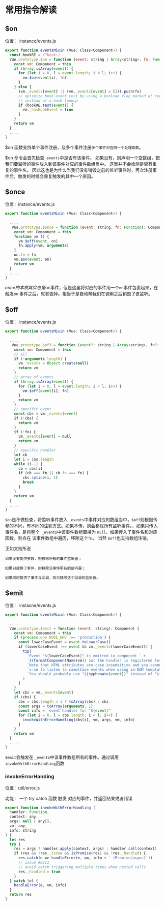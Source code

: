 # 常用指令解读

## $on

位置： instance/events.js

```javascript
export function eventsMixin (Vue: Class<Component>) {
  const hookRE = /^hook:/
  Vue.prototype.$on = function (event: string | Array<string>, fn: Function): Component {
    const vm: Component = this
    if (Array.isArray(event)) {
      for (let i = 0, l = event.length; i < l; i++) {
        vm.$on(event[i], fn)
      }
    } else {
      (vm._events[event] || (vm._events[event] = [])).push(fn)
      // optimize hook:event cost by using a boolean flag marked at registration
      // instead of a hash lookup
      if (hookRE.test(event)) {
        vm._hasHookEvent = true
      }
    }
    return vm
  }
  ....
}
```

$on 函数支持单个事件注册，及多个事件注册`多个事件对应同一个处理函数`。

$on 命令会首先检查`_events`中是否有该事件， 如果没有，则声明一个空数组，把我们要监听的事件放入到该事件对应的事件数组当中。 这里并不会检测是否有重复的事件名。 因此这也是为什么当我们没有销毁之前的监听事件时，再次注册事件后，触发的时候会重复触发的其中一个原因。

## $once

位置：instance/events.js

```javascript
export function eventsMixin (Vue: Class<Component>) {
  
  ....
   Vue.prototype.$once = function (event: string, fn: Function): Component {
    const vm: Component = this
    function on () {
      vm.$off(event, on)
      fn.apply(vm, arguments)
    }
    on.fn = fn
    vm.$on(event, on)
    return vm
  }
  ....
}
```

$once的本质其实也是$on事件，但是这里将对应的事件用一个`on`事件包裹起来，在触发`on` 事件之后，就销毁掉。相当于是自动帮我们在调用之后销毁了该监听。

## $off

位置： instance/events.js

```javascript
export function eventsMixin (Vue: Class<Component>) {
  
  ....
   Vue.prototype.$off = function (event?: string | Array<string>, fn?: Function): Component {
    const vm: Component = this
    // all
    if (!arguments.length) {
      vm._events = Object.create(null)
      return vm
    }
    // array of events
    if (Array.isArray(event)) {
      for (let i = 0, l = event.length; i < l; i++) {
        vm.$off(event[i], fn)
      }
      return vm
    }
    // specific event
    const cbs = vm._events[event]
    if (!cbs) {
      return vm
    }
    if (!fn) {
      vm._events[event] = null
      return vm
    }
    // specific handler
    let cb
    let i = cbs.length
    while (i--) {
      cb = cbs[i]
      if (cb === fn || cb.fn === fn) {
        cbs.splice(i, 1)
        break
      }
    }
    return vm
  }
  ....
}
```

 `$on`是不做检查，将监听事件放入 `_events`中事件对应的数组当中，`$off`则根据传参的不同，有不同的注销方式。如果不传，则会移除所有监听事件。，如果只传入事件名，是将整个` _events`中该事件数组置换为 `null`。如果传入了事件名和对应函数，则会在 该事件数组中遍历，移除这个`fn`。  当然 `$off`也支持数组注销。

正如文档所说

```
如果没有提供参数，则移除所有的事件监听器；

如果只提供了事件，则移除该事件所有的监听器；

如果同时提供了事件与回调，则只移除这个回调的监听器。
```

## $emit

位置： instacne/events.js

```javascript
export function eventsMixin (Vue: Class<Component>) {
  
  ....
  Vue.prototype.$emit = function (event: string): Component {
    const vm: Component = this
    if (process.env.NODE_ENV !== 'production') {
      const lowerCaseEvent = event.toLowerCase()
      if (lowerCaseEvent !== event && vm._events[lowerCaseEvent]) {
        tip(
          `Event "${lowerCaseEvent}" is emitted in component ` +
          `${formatComponentName(vm)} but the handler is registered for "${event}". ` +
          `Note that HTML attributes are case-insensitive and you cannot use ` +
          `v-on to listen to camelCase events when using in-DOM templates. ` +
          `You should probably use "${hyphenate(event)}" instead of "${event}".`
        )
      }
    }
    let cbs = vm._events[event]
    if (cbs) {
      cbs = cbs.length > 1 ? toArray(cbs) : cbs
      const args = toArray(arguments, 1)
      const info = `event handler for "${event}"`
      for (let i = 0, l = cbs.length; i < l; i++) {
        invokeWithErrorHandling(cbs[i], vm, args, vm, info)
      }
    }
    return vm
  }
  ....
}
```

`$emit`会触发在 `_events`中该事件数组所有的事件。通过调用 `invokeWithErrorHandling`函数

### invokeErrorHanding

位置：util/error.js

功能： 一个 try catch 函数 触发 对应的事件，并返回结果或者错误

```javascript
export function invokeWithErrorHandling (
  handler: Function,
  context: any,
  args: null | any[],
  vm: any,
  info: string
) {
  let res
  try {
    res = args ? handler.apply(context, args) : handler.call(context)
    if (res && !res._isVue && isPromise(res) && !res._handled) {
      res.catch(e => handleError(e, vm, info + ` (Promise/async)`))
      // issue #9511
      // avoid catch triggering multiple times when nested calls
      res._handled = true
    }
  } catch (e) {
    handleError(e, vm, info)
  }
  return res
}
```

